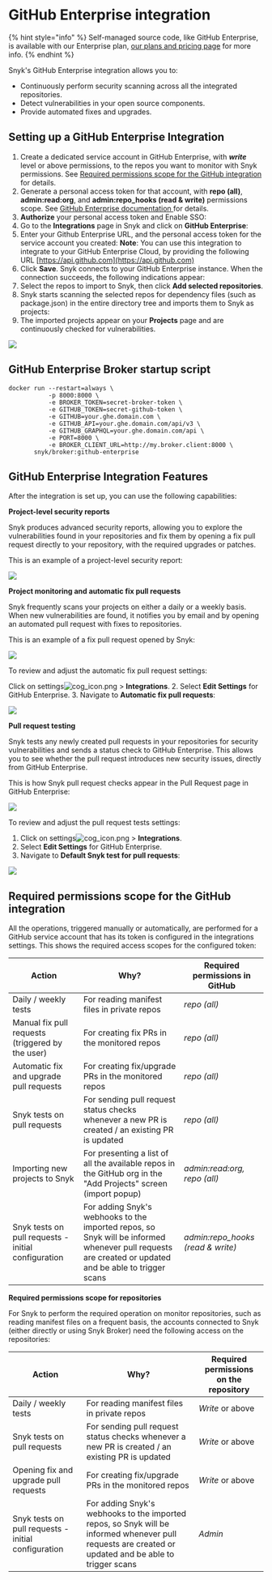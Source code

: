 # GitHub Enterprise integration

{% hint style="info" %}
Self-managed source code, like GitHub Enterprise, is available with our Enterprise plan, [ our plans and pricing page](https://snyk.io/plans) for more info.
{% endhint %}

Snyk's GitHub Enterprise integration allows you to:

* Continuously perform security scanning across all the integrated repositories.
* Detect vulnerabilities in your open source components.
* Provide automated fixes and upgrades.

## Setting up a GitHub Enterprise Integration

1. Create a dedicated service account in GitHub Enterprise, with _**write**_ level or above permissions, to the repos you want to monitor with Snyk permissions. See [Required permissions scope for the GitHub integration](github-enterprise-integration.md#required-permissions-scope-for-the-github-integration) for details.
2. Generate a personal access token for that account, with **repo (all)**, **admin:read:org**, and **admin:repo\_hooks (read & write)** permissions scope. See [GitHub Enterprise documentation ](https://docs.github.com/en/enterprise-server@2.22/github/authenticating-to-github/creating-a-personal-access-token)for details.
3. **Authorize** your personal access token and Enable SSO:
4. Go to the **Integrations** page in Snyk and click on **GitHub Enterprise**:
5. Enter your Github Enterprise URL, and the personal access token for the service account you created: **Note**: You can use this integration to integrate to your GitHub Enterprise Cloud, by providing the following URL [https://api.github.com](https://api.github.com)
6. Click **Save**. Snyk connects to your GitHub Enterprise instance. When the connection succeeds, the following indications appear:
7. Select the repos to import to Snyk, then click **Add selected repositories**.
8. Snyk starts scanning the selected repos for dependency files (such as package.json) in the entire directory tree and imports them to Snyk as projects:
9. The imported projects appear on your **Projects** page and are continuously checked for vulnerabilities.

![](<../../../.gitbook/assets/which\_repos (3) (5) (9) (7) (18) (1) (22).jpg>)

## GitHub Enterprise Broker startup script

```
docker run --restart=always \
           -p 8000:8000 \
           -e BROKER_TOKEN=secret-broker-token \
           -e GITHUB_TOKEN=secret-github-token \
           -e GITHUB=your.ghe.domain.com \
           -e GITHUB_API=your.ghe.domain.com/api/v3 \
           -e GITHUB_GRAPHQL=your.ghe.domain.com/api \
           -e PORT=8000 \
           -e BROKER_CLIENT_URL=http://my.broker.client:8000 \
       snyk/broker:github-enterprise
```

## GitHub Enterprise Integration Features

After the integration is set up, you can use the following capabilities:

**Project-level security reports**

Snyk produces advanced security reports, allowing you to explore the vulnerabilities found in your repositories and fix them by opening a fix pull request directly to your repository, with the required upgrades or patches.

This is an example of a project-level security report:

![](<../../../.gitbook/assets/mceclip0-22- (2) (5) (6) (1) (1) (21).png>)

**Project monitoring and automatic fix pull requests**

Snyk frequently scans your projects on either a daily or a weekly basis. When new vulnerabilities are found, it notifies you by email and by opening an automated pull request with fixes to repositories.

This is an example of a fix pull request opened by Snyk:

![](../../../.gitbook/assets/uuid-6cfdaf0b-c349-468d-fe65-4f80bad110ea-en.png)

To review and adjust the automatic fix pull request settings:

Click on settings![cog\_icon.png](../../../.gitbook/assets/cog\_icon.png) > **Integrations**. 2. Select **Edit Settings** for GitHub Enterprise. 3. Navigate to **Automatic fix pull requests**:

![](<../../../.gitbook/assets/mceclip4 (1) (2) (6) (7) (3) (1) (22).png>)

**Pull request testing**

Snyk tests any newly created pull requests in your repositories for security vulnerabilities and sends a status check to GitHub Enterprise. This allows you to see whether the pull request introduces new security issues, directly from GitHub Enterprise.

This is how Snyk pull request checks appear in the Pull Request page in GitHub Enterprise:

![](<../../../.gitbook/assets/uuid-87113833-be79-dbe2-8860-a3f224d654c4-en (2) (2) (6) (5) (1) (18).png>)

To review and adjust the pull request tests settings:

1. Click on settings![cog\_icon.png](../../../.gitbook/assets/cog\_icon.png) > **Integrations**.
2. Select **Edit Settings** for GitHub Enterprise.
3. Navigate to **Default Snyk test for pull requests**:

![](<../../../.gitbook/assets/mceclip5 (1).png>)

## Required permissions scope for the GitHub integration

All the operations, triggered manually or automatically, are performed for a GitHub service account that has its token is configured in the integrations settings. This shows the required access scopes for the configured token:

| **Action**                                          | **Why?**                                                                                                                                              | **Required permissions in GitHub** |
| --------------------------------------------------- | ----------------------------------------------------------------------------------------------------------------------------------------------------- | ---------------------------------- |
| Daily / weekly tests                                | For reading manifest files in private repos                                                                                                           | _repo (all)_                       |
| Manual fix pull requests (triggered by the user)    | For creating fix PRs in the monitored repos                                                                                                           | _repo (all)_                       |
| Automatic fix and upgrade pull requests             | For creating fix/upgrade PRs in the monitored repos                                                                                                   | _repo (all)_                       |
| Snyk tests on pull requests                         | For sending pull request status checks whenever a new PR is created / an existing PR is updated                                                       | _repo (all)_                       |
| Importing new projects to Snyk                      | For presenting a list of all the available repos in the GitHub org in the "Add Projects" screen (import popup)                                        | _admin:read:org, repo (all)_       |
| Snyk tests on pull requests - initial configuration | For adding Snyk's webhooks to the imported repos, so Snyk will be informed whenever pull requests are created or updated and be able to trigger scans | _admin:repo\_hooks (read & write)_ |

**Required permissions scope for repositories**

For Snyk to perform the required operation on monitor repositories, such as reading manifest files on a frequent basis, the accounts connected to Snyk (either directly or using Snyk Broker) need the following access on the repositories:

| **Action**                                          | **Why?**                                                                                                                                              | **Required permissions on the repository** |
| --------------------------------------------------- | ----------------------------------------------------------------------------------------------------------------------------------------------------- | ------------------------------------------ |
| Daily / weekly tests                                | For reading manifest files in private repos                                                                                                           | _Write_ or above                           |
| Snyk tests on pull requests                         | For sending pull request status checks whenever a new PR is created / an existing PR is updated                                                       | _Write_ or above                           |
| Opening fix and upgrade pull requests               | For creating fix/upgrade PRs in the monitored repos                                                                                                   | _Write_ or above                           |
| Snyk tests on pull requests - initial configuration | For adding Snyk's webhooks to the imported repos, so Snyk will be informed whenever pull requests are created or updated and be able to trigger scans | _Admin_                                    |
